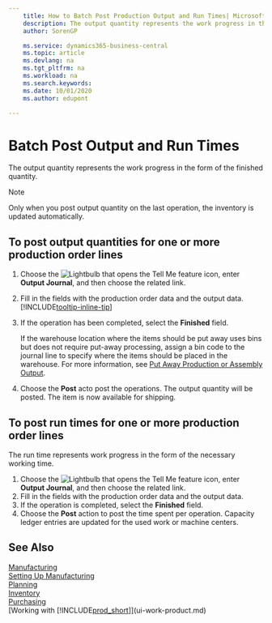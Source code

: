 ```yaml
---
    title: How to Batch Post Production Output and Run Times| Microsoft Docs
    description: The output quantity represents the work progress in the form of the finished quantity.
    author: SorenGP

    ms.service: dynamics365-business-central
    ms.topic: article
    ms.devlang: na
    ms.tgt_pltfrm: na
    ms.workload: na
    ms.search.keywords:
    ms.date: 10/01/2020
    ms.author: edupont

---
```

# Batch Post Output and Run Times
The output quantity represents the work progress in the form of the finished quantity.  

> [!NOTE]
> Only when you post output quantity on the last operation, the inventory is updated automatically.  

## To post output quantities for one or more production order lines
1. Choose the ![Lightbulb that opens the Tell Me feature](media/ui-search/search_small.png "Tell me what you want to do") icon, enter **Output Journal**, and then choose the related link.  
2. Fill in the fields with the production order data and the output data. [!INCLUDE[tooltip-inline-tip](includes/tooltip-inline-tip_md.md)]
3. If the operation has been completed, select the **Finished** field.  

    If the warehouse location where the items should be put away uses bins but does not require put-away processing,  assign a bin code to the journal line to specify where the items should be placed in the warehouse. For more information, see [Put Away Production or Assembly Output](warehouse-how-to-put-away-production-output.md).  

4. Choose the **Post** acto post the operations. The output quantity will be posted. The item is now available for shipping.  

## To post run times for one or more production order lines
The run time represents work progress in the form of the necessary working time.    

1.  Choose the ![Lightbulb that opens the Tell Me feature](media/ui-search/search_small.png "Tell me what you want to do") icon, enter **Output Journal**, and then choose the related link.  
2. Fill in the fields with the production order data and the output data.  
3.  If the operation is completed, select the **Finished** field.  
4. Choose the **Post** action to post the time spent per operation. Capacity ledger entries are updated for the used work or machine centers.

## See Also  
[Manufacturing](production-manage-manufacturing.md)    
[Setting Up Manufacturing](production-configure-production-processes.md)  
[Planning](production-planning.md)      
[Inventory](inventory-manage-inventory.md)  
[Purchasing](purchasing-manage-purchasing.md)  
[Working with [!INCLUDE[prod_short](includes/prod_short.md)]](ui-work-product.md)
